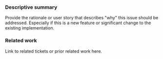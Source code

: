 ### Descriptive summary

Provide the rationale or user story that describes "why" this issue should be addressed. Especially if this is a new feature or significant change to the existing implementation.

### Related work

Link to related tickets or prior related work here.
